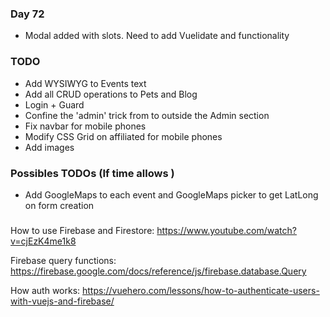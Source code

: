 ### Day 72
- Modal added with slots. Need to add Vuelidate and functionality


### TODO
- Add WYSIWYG to Events text
- Add all CRUD operations to Pets and Blog
- Login + Guard
- Confine the 'admin' trick from to outside the Admin section
- Fix navbar for mobile phones
- Modify CSS Grid on affiliated for mobile phones
- Add images

### Possibles TODOs (If time allows )
- Add GoogleMaps to each event and GoogleMaps picker to get LatLong on form creation

### 
How to use Firebase and Firestore:
https://www.youtube.com/watch?v=cjEzK4me1k8


Firebase query functions:
https://firebase.google.com/docs/reference/js/firebase.database.Query

How auth works:
https://vuehero.com/lessons/how-to-authenticate-users-with-vuejs-and-firebase/
